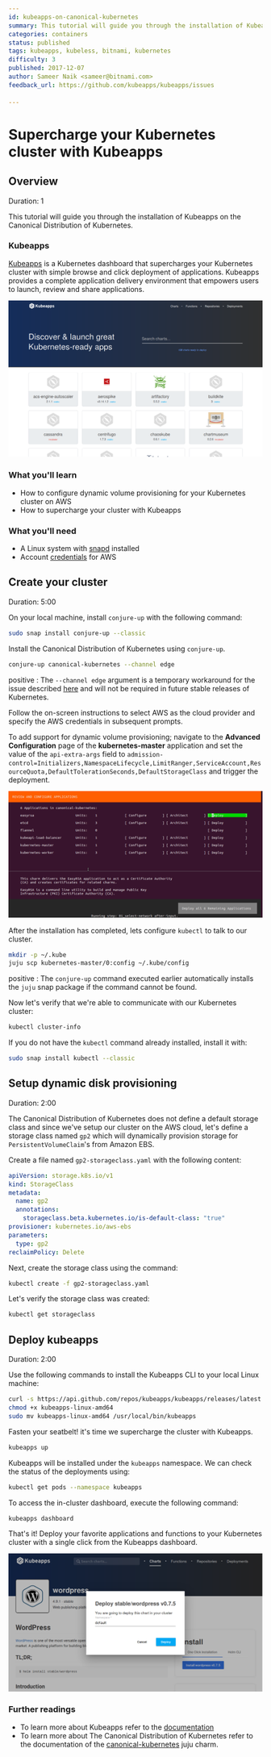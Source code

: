 ```yaml
---
id: kubeapps-on-canonical-kubernetes
summary: This tutorial will guide you through the installation of Kubeapps on the Canonical Distribution of Kubernetes.
categories: containers
status: published
tags: kubeapps, kubeless, bitnami, kubernetes
difficulty: 3
published: 2017-12-07
author: Sameer Naik <sameer@bitnami.com>
feedback_url: https://github.com/kubeapps/kubeapps/issues

---
```


# Supercharge your Kubernetes cluster with Kubeapps

## Overview
Duration: 1

This tutorial will guide you through the installation of Kubeapps on the Canonical Distribution of Kubernetes.

### Kubeapps

[Kubeapps](https://www.kubeapps.com/) is a Kubernetes dashboard that supercharges your Kubernetes cluster with simple browse and click deployment of applications. Kubeapps provides a complete application delivery environment that empowers users to launch, review and share applications.

![kubeapps hub](images/kubeapps-dashboard.png)

### What you'll learn

- How to configure dynamic volume provisioning for your Kubernetes cluster on AWS
- How to supercharge your cluster with Kubeapps

### What you'll need

- A Linux system with [snapd](https://snapcraft.io/docs/core/install) installed
- Account [credentials](https://docs.aws.amazon.com/general/latest/gr/aws-sec-cred-types.html) for AWS

## Create your cluster
Duration: 5:00

On your local machine, install `conjure-up` with the following command:

```bash
sudo snap install conjure-up --classic
```

Install the Canonical Distribution of Kubernetes using `conjure-up`.

```bash
conjure-up canonical-kubernetes --channel edge
```

positive
: The `--channel edge` argument is a temporary workaround for the issue described [here](https://github.com/juju-solutions/bundle-canonical-kubernetes/issues/451) and will not be required in future stable releases of Kubernetes.

Follow the on-screen instructions to select AWS as the cloud provider and specify the AWS credentials in subsequent prompts.

To add support for dynamic volume provisioning; navigate to the **Advanced Configuration** page of the **kubernetes-master** application and set the value of the `api-extra-args` field to `admission-control=Initializers,NamespaceLifecycle,LimitRanger,ServiceAccount,ResourceQuota,DefaultTolerationSeconds,DefaultStorageClass` and trigger the deployment.

![kubernetes-master-customization](images/kubernetes-master-advanced-configuration.gif)

After the installation has completed, lets configure `kubectl` to talk to our cluster.

```bash
mkdir -p ~/.kube
juju scp kubernetes-master/0:config ~/.kube/config
```

positive
: The `conjure-up` command executed earlier automatically installs the `juju` snap package if the command cannot be found.

Now let's verify that we're able to communicate with our Kubernetes cluster:

```bash
kubectl cluster-info
```

If you do not have the `kubectl` command already installed, install it with:

```bash
sudo snap install kubectl --classic
```

## Setup dynamic disk provisioning
Duration: 2:00

The Canonical Distribution of Kubernetes does not define a default storage class and since we've setup our cluster on the AWS cloud, let's define a storage class named `gp2` which will dynamically provision storage for `PersistentVolumeClaim`'s from Amazon EBS.

Create a file named `gp2-storageclass.yaml` with the following content:

```yaml
apiVersion: storage.k8s.io/v1
kind: StorageClass
metadata:
  name: gp2
  annotations:
    storageclass.beta.kubernetes.io/is-default-class: "true"
provisioner: kubernetes.io/aws-ebs
parameters:
  type: gp2
reclaimPolicy: Delete
```

Next, create the storage class using the command:

```bash
kubectl create -f gp2-storageclass.yaml
```

Let's verify the storage class was created:

```bash
kubectl get storageclass
```

## Deploy kubeapps
Duration: 2:00

Use the following commands to install the Kubeapps CLI to your local Linux machine:

```bash
curl -s https://api.github.com/repos/kubeapps/kubeapps/releases/latest | grep linux | grep browser_download_url | cut -d '"' -f 4 | wget -i -
chmod +x kubeapps-linux-amd64
sudo mv kubeapps-linux-amd64 /usr/local/bin/kubeapps
```

Fasten your seatbelt! it's time we supercharge the cluster with Kubeapps.

```bash
kubeapps up
```

Kubeapps will be installed under the `kubeapps` namespace. We can check the status of the deployments using:

```bash
kubectl get pods --namespace kubeapps
```

To access the in-cluster dashboard, execute the following command:

```bash
kubeapps dashboard
```

That's it! Deploy your favorite applications and functions to your Kubernetes cluster with a single click from the Kubeapps dashboard.

![kubeapps deploy](images/kubeapps-wordpress-deploy.png)

### Further readings

* To learn more about Kubeapps refer to the [documentation](https://github.com/kubeapps/kubeapps/tree/master/docs)
* To learn more about The Canonical Distribution of Kubernetes refer to the documentation of the [canonical-kubernetes](https://jujucharms.com/canonical-kubernetes/bundle/132) juju charm.
